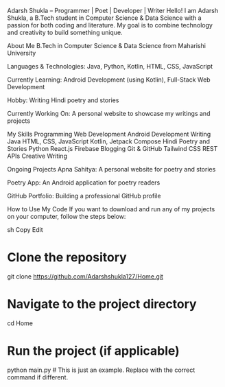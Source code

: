 Adarsh Shukla – Programmer | Poet | Developer | Writer
Hello! I am Adarsh Shukla, a B.Tech student in Computer Science & Data Science with a passion for both coding and literature.
My goal is to combine technology and creativity to build something unique.

About Me
B.Tech in Computer Science & Data Science from Maharishi University

Languages & Technologies: Java, Python, Kotlin, HTML, CSS, JavaScript

Currently Learning: Android Development (using Kotlin), Full-Stack Web Development

Hobby: Writing Hindi poetry and stories

Currently Working On: A personal website to showcase my writings and projects

My Skills
Programming	Web Development	Android Development	Writing
Java	HTML, CSS, JavaScript	Kotlin, Jetpack Compose	Hindi Poetry and Stories
Python	React.js	Firebase	Blogging
Git & GitHub	Tailwind CSS	REST APIs	Creative Writing

Ongoing Projects
Apna Sahitya: A personal website for poetry and stories

Poetry App: An Android application for poetry readers

GitHub Portfolio: Building a professional GitHub profile

How to Use My Code
If you want to download and run any of my projects on your computer, follow the steps below:

sh
Copy
Edit
# Clone the repository
git clone https://github.com/Adarshshukla127/Home.git

# Navigate to the project directory
cd Home

# Run the project (if applicable)
python main.py  # This is just an example. Replace with the correct command if different.
